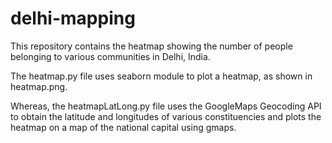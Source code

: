 # delhi-mapping

This repository contains the heatmap showing the number of people belonging to various communities in Delhi, India.

The heatmap.py file uses seaborn module to plot a heatmap, as shown in heatmap.png.

Whereas, the heatmapLatLong.py file uses the GoogleMaps Geocoding API to obtain the latitude and longitudes of various constituencies and plots the heatmap on a map of the national capital using gmaps.
